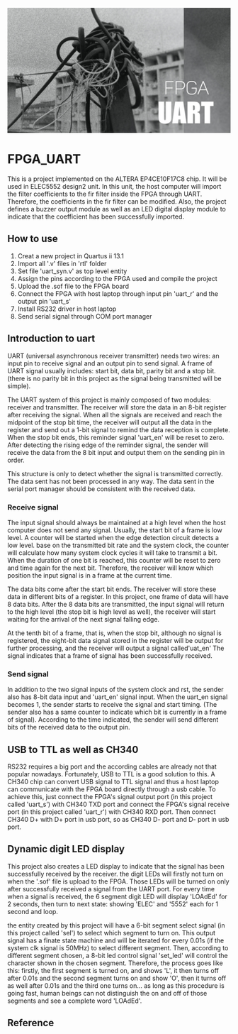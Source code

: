 
![.jpg](/doc/FPGA_UART.jpg)

# FPGA_UART

This is a project implemented on the ALTERA EP4CE10F17C8 chip. It will be used in ELEC5552 design2 unit. In this unit, the host computer will import the filter coefficients to the fir filter inside the FPGA through UART. Therefore, the coefficients in the fir filter can be modified. Also, the project defines a buzzer output module as well as an LED digital display module to indicate that the coefficient has been successfully imported.

## How to use

1. Creat a new project in Quartus ii 13.1
2. Import all '.v' files in 'rtl' folder
3. Set file 'uart_syn.v' as top level entity
4. Assign the pins according to the FPGA used and compile the project
5. Upload the .sof file to the FPGA board
6. Connect the FPGA with host laptop through input pin 'uart_r' and the output pin 'uart_s'
7. Install RS232 driver in host laptop
8. Send serial signal through COM port manager 

## Introduction to uart

UART (universal asynchronous receiver transmitter) needs two wires: an input pin to receive signal and an output pin to send signal. A frame of UART signal usually includes: start bit, data bit, parity bit and a stop bit. (there is no parity bit in this project as the signal being transmitted will be simple). 

The UART system of this project is mainly composed of two modules: receiver and transmitter. The receiver will store the data in an 8-bit register after receiving the signal. When all the signals are received and reach the midpoint of the stop bit time, the receiver will output all the data in the register and send out a 1-bit signal to remind the data reception is complete. When the stop bit ends, this reminder signal 'uart_en' will be reset to zero. After detecting the rising edge of the reminder signal, the sender will receive the data from the 8 bit input and output them on the sending pin in order. 

This structure is only to detect whether the signal is transmitted correctly. The data sent has not been processed in any way. The data sent in the serial port manager should be consistent with the received data.

### Receive signal

 The input signal should always be maintained at a high level when the host computer does not send any signal. Usually, the start bit of a frame is low level. A counter will be started when the edge detection circuit detects a low level. base on the transmitted bit rate and the system clock, the counter will calculate how many system clock cycles it will take to transmit a bit. When the duration of one bit is reached, this counter will be reset to zero and time again for the next bit. Therefore, the receiver will know which position the input signal is in a frame at the current time.

The data bits come after the start bit ends. The receiver will store these data in different bits of a register. In this project, one frame of data will have 8 data bits. After the 8 data bits are transmitted, the input signal will return to the high level (the stop bit is high level as well),  the receiver will start waiting for the arrival of the next signal falling edge. 

At the tenth bit of a frame, that is, when the stop bit, although no signal is registered, the eight-bit data signal stored in the register will be output for further processing, and the receiver will output a signal called'uat_en' The signal indicates that a frame of signal has been successfully received.

### Send signal

In addition to the two signal inputs of the system clock and rst, the sender also has 8-bit data input and 'uart_en' signal input. When the uart_en signal becomes 1, the sender starts to receive the signal and start timing. (The sender also has a same counter to indicate which bit is currently in a frame of signal). According to the time indicated, the sender will send different bits of the received data to the output pin.

## USB to TTL as well as CH340

RS232 requires a big port and the according cables are already not that popular nowadays. Fortunately, USB to TTL is a good solution to this. A CH340 chip can convert USB signal to TTL signal and thus a host laptop can communicate with the FPGA board directly through a usb cable. To achieve this, just connect the FPGA's signal output port (in this project called 'uart_s') with CH340 TXD port and connect the FPGA's signal receive port (in this project called 'uart_r') with CH340 RXD port. Then connect CH340 D+ with D+ port in usb port, so as CH340 D- port and D- port in usb port.



## Dynamic digit LED display

This project also creates a LED display to indicate that the signal has been successfully received by the receiver. the digit LEDs will firstly not turn on when the '.sof' file is upload to the FPGA. Those LEDs will be turned on only after successfully received a signal from the UART port.  For every time when a signal is received, the 6 segment digit LED will display  'LOAdEd' for 2 seconds, then turn to next state: showing 'ELEC' and '5552' each for 1 second and loop.

the entity created by this project will have a 6-bit segment select signal (in this project called 'sel') to select which segment to turn on. This output signal has a finate state machine and will be iterated for every 0.01s (if the system clk signal is 50MHz) to select different segment. Then, according to different segment chosen, a 8-bit led control signal 'set_led' will control the character shown in the chosen segment. Therefore, the process goes like this: firstly, the first segment is turned on, and shows 'L', it then turns off after 0.01s and the second segment turns on and show 'O', then it turns off as well after 0.01s and the third one turns on... as long as this procedure is going fast, human beings can not distinguish the on and off of those segments and see a complete word 'LOAdEd'.



## Reference



